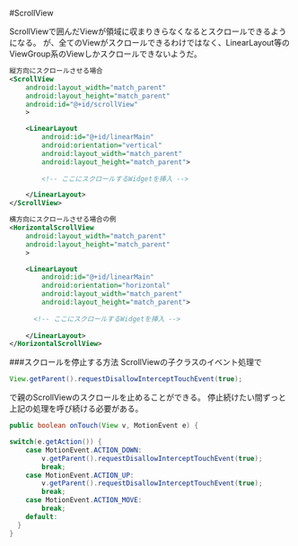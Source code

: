 #ScrollView

ScrollViewで囲んだViewが領域に収まりきらなくなるとスクロールできるようになる。
が、全てのViewがスクロールできるわけではなく、LinearLayout等のViewGroup系のViewしかスクロールできないようだ。

```xml
縦方向にスクロールさせる場合
<ScrollView
    android:layout_width="match_parent"
    android:layout_height="match_parent"
    android:id="@+id/scrollView"
    >

    <LinearLayout
        android:id="@+id/linearMain"
        android:orientation="vertical"
        android:layout_width="match_parent"
        android:layout_height="match_parent">
      
        <!-- ここにスクロールするWidgetを挿入 -->

    </LinearLayout>
</ScrollView>

横方向にスクロールさせる場合の例
<HorizontalScrollView
    android:layout_width="match_parent"
    android:layout_height="match_parent"
    >

    <LinearLayout
        android:id="@+id/linearMain"
        android:orientation="horizontal"
        android:layout_width="match_parent"
        android:layout_height="match_parent">
      
      <!-- ここにスクロールするWidgetを挿入 -->
      
    </LinearLayout>
</HorizontalScrollView>
```

###スクロールを停止する方法
ScrollViewの子クラスのイベント処理で

```java
View.getParent().requestDisallowInterceptTouchEvent(true);
```

で親のScrollViewのスクロールを止めることができる。
停止続けたい間ずっと上記の処理を呼び続ける必要がある。

```java
public boolean onTouch(View v, MotionEvent e) {

switch(e.getAction()) {
    case MotionEvent.ACTION_DOWN:
        v.getParent().requestDisallowInterceptTouchEvent(true);
        break;
    case MotionEvent.ACTION_UP:
        v.getParent().requestDisallowInterceptTouchEvent(true);
        break;
    case MotionEvent.ACTION_MOVE:
        break;
    default:
  }
}
```